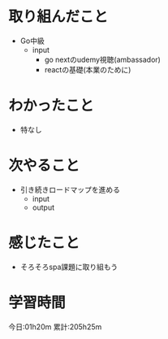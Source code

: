 # 取り組んだこと
  - Go中級
    - input
      - go nextのudemy視聴(ambassador)
      - reactの基礎(本業のために)


# わかったこと
  - 特なし

# 次やること
  - 引き続きロードマップを進める
    - input
    - output

# 感じたこと
 - そろそろspa課題に取り組もう

# 学習時間
今日:01h20m
累計:205h25m
